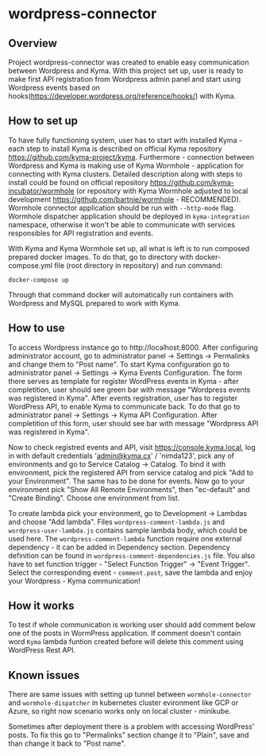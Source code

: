 # wordpress-connector
## Overview
Project wordpress-connector was created to enable easy communication between Wordpress and Kyma. With this project set up, user is ready to make first API registration from Wordpress admin panel and start using Wordpress events based on hooks(https://developer.wordpress.org/reference/hooks/) with Kyma.
## How to set up
To have fully functioning system, user has to start with installed Kyma - each step to install Kyma is described on official Kyma repository https://github.com/kyma-project/kyma. Furthermore - connection between Wordpress and Kyma is making use of Kyma Wormhole - application for connecting with Kyma clusters. Detailed description along with steps to install could be found on official repository https://github.com/kyma-incubator/wormhole (or repository with Kyma Wormhole adjusted to local development https://github.com/bartnie/wormhole - RECOMMENDED). Wormhole connector application should be run with `--http-mode` flag. Wormhole dispatcher application should be deployed in `kyma-integration` namespace, otherwise it won't be able to communicate with services responsibles for API registration and events.

With Kyma and Kyma Wormhole set up, all what is left is to run composed prepared docker images. To do that, go to directory with docker-compose.yml file (root directory in repository) and run command:
```
docker-compose up
```
Through that command docker will automatically run containers with Wordpress and MySQL prepared to work with Kyma.
## How to use
To access Wordpress instance go to http://localhost:8000. After configuring administrator account, go to administrator panel -> Settings -> Permalinks and change them to "Post name". To start Kyma configuration go to administrator panel -> Settings -> Kyma Events Configuration. The form there serves as template for register WordPress events in Kyma  - after completition, user should see green bar with message "Wordpress events was registered in Kyma". After events registration, user has to register WordPress API, to enable Kyma to communicate back. To do that go to administrator panel -> Settings -> Kyma API Configuration. After completition of this form, user should see bar with message "Wordpress API was registered in Kyma".

Now to check registred events and API, visit https://console.kyma.local, log in with default credentials 'admin@kyma.cx' / 'nimda123', pick any of environments and go to Service Catalog -> Catalog. To bind it with environment, pick the registered API from service catalog and pick "Add to your Environment". The same has to be done for events. Now go to your environment pick "Show All Remote Environments", then "ec-default" and "Create Binding". Choose one environment from list.

To create lambda pick your environment, go to Development -> Lambdas and choose "Add lambda". Files `wordpress-comment-lambda.js` and `wordpress-user-lambda.js` contains sample lambda body, which could be used here. The `wordpress-comment-lambda` function require one external dependency - it can be added in Dependency section. Dependency definition can be found in `wordpress-comment-dependencies.js` file. You also have to set function trigger - "Select Function Trigger" -> "Event Trigger". Select the corresponding event - `comment.post`, save the lambda and enjoy your Wordpress - Kyma communication!

## How it works
To test if whole communication is working user should add comment below one of the posts in WormPress application. If comment doesn't contain word `Kyma` lambda funtion created before will delete this comment using WordPress Rest API.


## Known issues
There are same issues with setting up tunnel between `wormhole-connector` and `wormhole-dispatcher` in kubernetes cluster evironment like GCP or Azure, so right now scenario works only on local cluster - minikube.

Sometimes after deployment there is a problem with accessing WordPress' posts. To fix this go to "Permalinks" section change it to "Plain", save and than change it back to "Post name".
